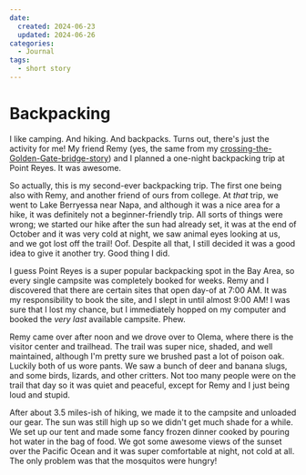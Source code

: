 ```yaml
---
date:
  created: 2024-06-23
  updated: 2024-06-26
categories:
  - Journal
tags:
  - short story
---
```

# Backpacking

I like camping. And hiking. And backpacks. Turns out, there's just the activity for me! My friend Remy (yes, the same from my [crossing-the-Golden-Gate-bridge-story](./2024-04-06-GGB.md)) and I planned a one-night backpacking trip at Point Reyes. It was awesome.

<!-- more -->

So actually, this is my second-ever backpacking trip. The first one being also with Remy, and another friend of ours from college. At *that* trip, we went to Lake Berryessa near Napa, and although it was a nice area for a hike, it was definitely not a beginner-friendly trip. All sorts of things were wrong; we started our hike after the sun had already set, it was at the end of October and it was very cold at night, we saw animal eyes looking at us, and we got lost off the trail! Oof. Despite all that, I still decided it was a good idea to give it another try. Good thing I did.

I guess Point Reyes is a super popular backpacking spot in the Bay Area, so every single campsite was completely booked for weeks. Remy and I discovered that there are certain sites that open day-of at 7:00 AM. It was my responsibility to book the site, and I slept in until almost 9:00 AM! I was sure that I lost my chance, but I immediately hopped on my computer and booked the *very last* available campsite. Phew.

Remy came over after noon and we drove over to Olema, where there is the visitor center and trailhead. The trail was super nice, shaded, and well maintained, although I'm pretty sure we brushed past a lot of poison oak. Luckily both of us wore pants. We saw a bunch of deer and banana slugs, and some birds, lizards, and other critters. Not too many people were on the trail that day so it was quiet and peaceful, except for Remy and I just being loud and stupid.

After about 3.5 miles-ish of hiking, we made it to the campsite and unloaded our gear. The sun was still high up so we didn't get much shade for a while. We set up our tent and made some fancy frozen dinner cooked by pouring hot water in the bag of food. We got some awesome views of the sunset over the Pacific Ocean and it was super comfortable at night, not cold at all. The only problem was that the mosquitos were hungry!
